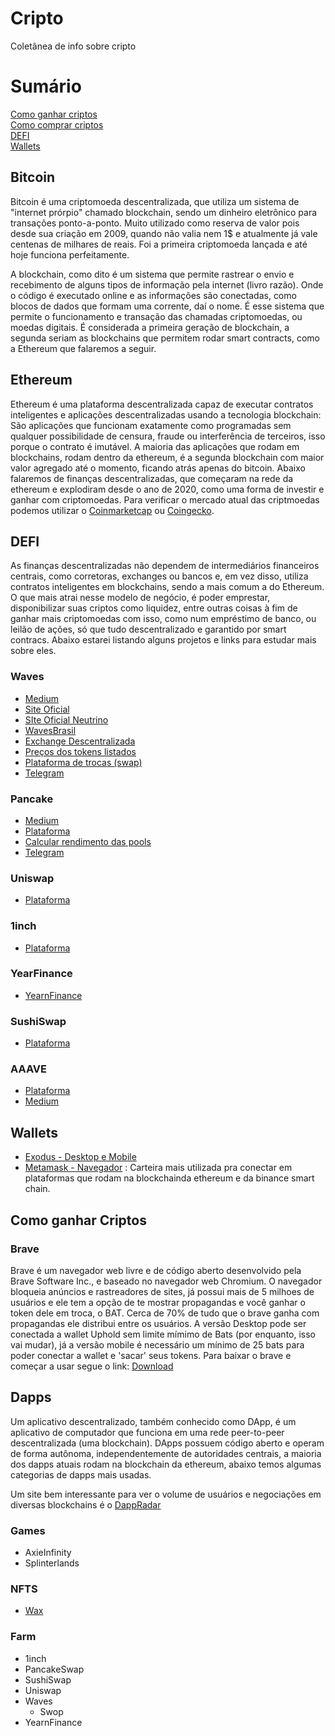 # Cripto
Coletânea de info sobre cripto

# Sumário

[Como ganhar criptos](https://github.com/bcamera/cripto#como-ganhar-criptos)\
[Como comprar criptos](https://github.com/bcamera/cripto#)\
[DEFI](https://github.com/bcamera/cripto#defi)\
[Wallets](https://github.com/bcamera/cripto#wallets)

## Bitcoin
Bitcoin é uma criptomoeda descentralizada, que utiliza um sistema de "internet prórpio" chamado blockchain, sendo um dinheiro eletrônico para transações ponto-a-ponto. Muito utilizado como reserva de valor pois desde sua criação em 2009, quando não valia nem 1$ e atualmente já vale centenas de milhares de reais. Foi a primeira criptomoeda lançada e até hoje funciona perfeitamente.

A blockchain, como dito é um sistema que permite rastrear o envio e recebimento de alguns tipos de informação pela internet (livro razão). Onde o código é executado online e as informações são conectadas, como blocos de dados que formam uma corrente, daí o nome. É esse sistema que permite o funcionamento e transação das chamadas criptomoedas, ou moedas digitais. É considerada a primeira geração de blockchain, a segunda seriam as blockchains que permitem rodar smart contracts, como a Ethereum que falaremos a seguir.

## Ethereum
Ethereum é uma plataforma descentralizada capaz de executar contratos inteligentes e aplicações descentralizadas usando a tecnologia blockchain: São aplicações que funcionam exatamente como programadas sem qualquer possibilidade de censura, fraude ou interferência de terceiros, isso porque o contrato é imutável. A maioria das aplicações que rodam em blockchains, rodam dentro da ethereum, é a segunda blockchain com maior valor agregado até o momento, ficando atrás apenas do bitcoin. Abaixo falaremos de finanças descentralizadas, que começaram na rede da ethereum e explodiram desde o ano de 2020, como uma forma de investir e ganhar com criptomoedas. Para verificar o mercado atual das criptmoedas podemos utilizar o [Coinmarketcap](https://coinmarketcap.com/) ou [Coingecko](https://www.coingecko.com/pt).

## DEFI

As finanças descentralizadas não dependem de intermediários financeiros centrais, como corretoras, exchanges ou bancos e, em vez disso, utiliza contratos inteligentes em blockchains, sendo a mais comum a do Ethereum. O que mais atrai nesse modelo de negócio, é poder emprestar, disponibilizar suas criptos como liquidez, entre outras coisas à fim de ganhar mais criptomoedas com isso, como num empréstimo de banco, ou leilão de ações, só que tudo descentralizado e garantido por smart contracs. Abaixo estarei listando alguns projetos e links para estudar mais sobre eles.

### Waves

* [Medium](https://medium.com/wavesprotocol)
* [Site Oficial](http://waves.tech)
* [SIte Oficial Neutrino](http://neutrino.at/)
* [WavesBrasil](https://www.wavesbrasil.com.br/)
* [Exchange Descentralizada](https://waves.exchange/sign-in/)
* [Preços dos tokens listados](https://wavescap.com/)
* [Plataforma de trocas (swap)](https://swop.fi/)
* [Telegram](https://t.me/WavesBrasil)

### Pancake

* [Medium](https://pancakeswap.medium.com/)
* [Plataforma](https://pancakeswap.finance/)
* [Calcular rendimento das pools](https://bsctools.xyz/pancakeswap/pools/)
* [Telegram](https://t.me/PancakeSwapPortuguese) 

### Uniswap

* [Plataforma](https://uniswap.org/)

### 1inch

* [Plataforma](https://1inch.exchange/#/)

### YearFinance

* [YearnFinance](https://yearn.finance/vaults)

### SushiSwap

* [Plataforma](https://www.sushi.com/)

### AAAVE

* [Plataforma](https://aave.com/)
* [Medium](https://medium.com/aave)

## Wallets

* [Exodus - Desktop e Mobile](https://www.exodus.com/)
* [Metamask - Navegador](https://metamask.io/) : Carteira mais utilizada pra conectar em plataformas que rodam na blockchainda ethereum e da binance smart chain.

## Como ganhar Criptos

### Brave
Brave é um navegador web livre e de código aberto desenvolvido pela Brave Software Inc., e baseado no navegador web Chromium. O navegador bloqueia anúncios e rastreadores de sites, já possui mais de 5 milhoes de usuários e ele tem a opção de te mostrar propagandas e você ganhar o token dele em troca, o BAT. Cerca de 70% de tudo que o brave ganha com propagandas ele distribui entre os usuários. A versão Desktop pode ser conectada a wallet Uphold sem limite mímimo de Bats (por enquanto, isso vai mudar), já a versão mobile é necessário um mínimo de 25 bats para poder conectar a wallet e 'sacar' seus tokens. Para baixar o brave e começar a usar segue o link: [Download](https://brave.com/download/)


## Dapps

Um aplicativo descentralizado, também conhecido como DApp, é um aplicativo de computador que funciona em uma rede peer-to-peer descentralizada (uma blockchain). DApps possuem código aberto e operam de forma autônoma, independentemente de autoridades centrais, a maioria dos dapps atuais rodam na blockchain da ethereum, abaixo temos algumas categorias de dapps mais usadas.

Um site bem interessante para ver o volume de usuários e negociações em diversas blockchains é o [DappRadar](https://dappradar.com/)

### Games
* AxieInfinity
* Splinterlands
### NFTS
* [Wax](https://wax.atomichub.io/)
### Farm
* 1inch
* PancakeSwap
* SushiSwap
* Uniswap
* Waves
  * Swop
* YearnFinance
  

